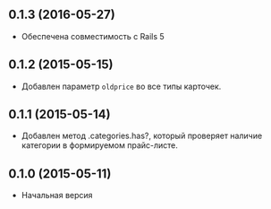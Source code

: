 ## 0.1.3 (2016-05-27)

* Обеспечена совместимость с Rails 5

## 0.1.2 (2015-05-15)

* Добавлен параметр `oldprice` во все типы карточек.

## 0.1.1 (2015-05-14)

* Добавлен метод .categories.has?, который проверяет наличие категории в формируемом прайс-листе.


## 0.1.0 (2015-05-11)

* Начальная версия
